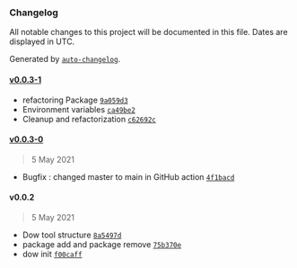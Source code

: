 ### Changelog

All notable changes to this project will be documented in this file. Dates are displayed in UTC.

Generated by [`auto-changelog`](https://github.com/CookPete/auto-changelog).

#### [v0.0.3-1](https://github.com/appunto-io/devops-wizard/compare/v0.0.3-0...v0.0.3-1)

- refactoring Package [`9a059d3`](https://github.com/appunto-io/devops-wizard/commit/9a059d3c39b81898452de9ea71d48e140777ae44)
- Environment variables [`ca49be2`](https://github.com/appunto-io/devops-wizard/commit/ca49be2e6e00a1172227c04bd66a6105b7f91f2f)
- Cleanup and refactorization [`c62692c`](https://github.com/appunto-io/devops-wizard/commit/c62692ca1a04fa6d506b6f03efca9c47ce156d06)

#### [v0.0.3-0](https://github.com/appunto-io/devops-wizard/compare/v0.0.2...v0.0.3-0)

> 5 May 2021

- Bugfix : changed master to main in GitHub action [`4f1bacd`](https://github.com/appunto-io/devops-wizard/commit/4f1bacde582428218d3cf4289b81a6eb386bb50d)

#### v0.0.2

> 5 May 2021

- Dow tool structure [`8a5497d`](https://github.com/appunto-io/devops-wizard/commit/8a5497d8830b7b9e8a6c686eccd43d2023a5e1df)
- package add and package remove [`75b370e`](https://github.com/appunto-io/devops-wizard/commit/75b370e5ca582f7689a8f67133b34522c069fdf3)
- dow init [`f00caff`](https://github.com/appunto-io/devops-wizard/commit/f00caff62d6b697d7f52b35e2c09afbefa0e0907)
